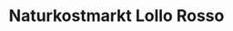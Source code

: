 ---
title: "Naturkostmarkt Lollo Rosso"
url: /wuerzburg/naturkostmarkt-lollo-rosso/
shop: Supermarkt
---